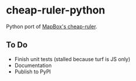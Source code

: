 # cheap-ruler-python

Python port of [MapBox's cheap-ruler](https://github.com/mapbox/cheap-ruler).

## To Do

- Finish unit tests (stalled because turf is JS only)
- Documentation
- Publish to PyPI
